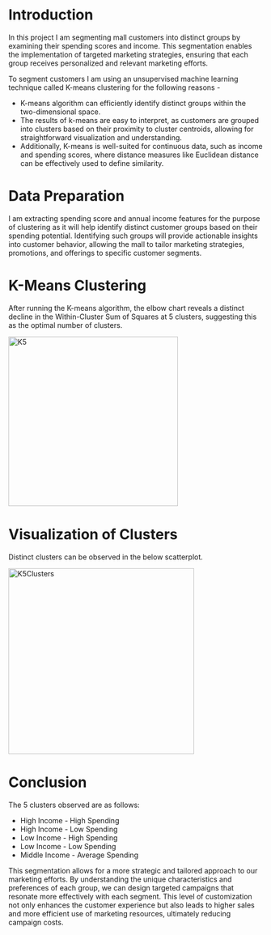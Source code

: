 # Introduction

In this project I am segmenting mall customers into distinct groups by examining their spending scores and income. 
This segmentation enables the implementation of targeted marketing strategies, ensuring that each group receives personalized and relevant marketing efforts.

To segment customers I am using an unsupervised machine learning technique called K-means clustering for the following reasons -
- K-means algorithm can efficiently identify distinct groups within the two-dimensional space. 
- The results of k-means are easy to interpret, as customers are grouped into clusters based on their proximity to cluster centroids, allowing for straightforward visualization and understanding.
- Additionally, K-means is well-suited for continuous data, such as income and spending scores, where distance measures like Euclidean distance can be effectively used to define similarity.

# Data Preparation 

I am extracting spending score and annual income features for the purpose of clustering as it will help identify distinct customer groups based on their spending potential. 
Identifying such groups will provide actionable insights into customer behavior, allowing the mall to tailor marketing strategies, promotions, and offerings to specific customer segments.

# K-Means Clustering 

After running the K-means algorithm, the elbow chart reveals a distinct decline in the Within-Cluster Sum of Squares at 5 clusters, 
suggesting this as the optimal number of clusters.

<img width="335" alt="K5" src="https://github.com/user-attachments/assets/414f3c7f-c68c-43c2-b5ff-314bf75db7d0">

# Visualization of Clusters

Distinct clusters can be observed in the below scatterplot. 

<img width="367" alt="K5Clusters" src="https://github.com/user-attachments/assets/3b917fb3-7f07-42b8-8faa-defe2e60d6cb">

# Conclusion

The 5 clusters observed are as follows:

- High Income - High Spending
- High Income - Low Spending
- Low Income - High Spending
- Low Income - Low Spending
- Middle Income - Average Spending

This segmentation allows for a more strategic and tailored approach to our marketing efforts. By understanding the unique characteristics and preferences of each group, we can design targeted campaigns that resonate more effectively with each segment. This level of customization not only enhances the customer experience but also leads to higher sales and more efficient use of marketing resources, ultimately reducing campaign costs.









